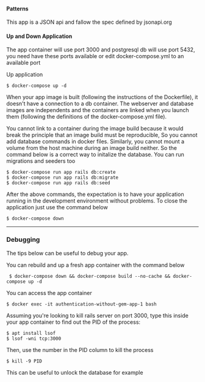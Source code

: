 #### Patterns

This app is a JSON api and fallow the spec defined by jsonapi.org

#### Up and Down Application

The app container will use port 3000 and postgresql db will use port 5432,
you need have these ports available or edit docker-compose.yml to an available port

Up application

```
$ docker-compose up -d
```

When your app image is built (following the instructions of the Dockerfile), it doesn't have a
connection to a db container. The webserver and database images are independents and the
containers are linked when you launch them (following the definitions of the docker-compose.yml file).

You cannot link to a container during the image build because it would break the principle that
an image build must be reproducible, So you cannot add database commands in docker files.
Similarly, you cannot mount a volume from the host machine during an image build neither.
So the command below is a correct way to initalize the database. You can run migrations and
seeders too

```
$ docker-compose run app rails db:create
$ docker-compose run app rails db:migrate
$ docker-compose run app rails db:seed
```


After the above commands, the expectation is to have your application running in the development environment without
problems. To close the application just use the command below

```
$ docker-compose down
```

--------------------
### Debugging

The tips below can be useful to debug your app.

You can rebuild and up a fresh app container with the command below

```
 $ docker-compose down && docker-compose build --no-cache && docker-compose up -d
```


You can access the app container

```
$ docker exec -it authentication-without-gem-app-1 bash
```

Assuming you're looking to kill rails server on port 3000,
type this inside your app container to find out the PID of the process:

```
$ apt install lsof
$ lsof -wni tcp:3000
```
Then, use the number in the PID column to kill the process
```
$ kill -9 PID
```
This can be useful to unlock the database for example